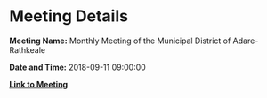 # Meeting Details

**Meeting Name:** Monthly Meeting of the Municipal District of Adare-Rathkeale

**Date and Time:** 2018-09-11 09:00:00

**[Link to Meeting](https://www.limerick.ie/council/whats-on/monthly-meeting-municipal-district-adare-rathkeale-39)**
